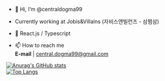 - 👋 Hi, I’m @centraldogma99

- Currently working at Jobis&Villains (자비스앤빌런즈 - 삼쩜삼)

- 🌱 React.js / Typescript

- 📫 How to reach me   
**E-mail**  | central.dogma99@gmail.com          

[![Anurag's GitHub stats](https://github-readme-stats.vercel.app/api?username=centraldogma99)](https://github.com/anuraghazra/github-readme-stats)  
[![Top Langs](https://github-readme-stats.vercel.app/api/top-langs/?username=anuraghazra)](https://github.com/anuraghazra/github-readme-stats)


<!---
centraldogma99/centraldogma99 is a ✨ special ✨ repository because its `README.md` (this file) appears on your GitHub profile.
You can click the Preview link to take a look at your changes.
--->
